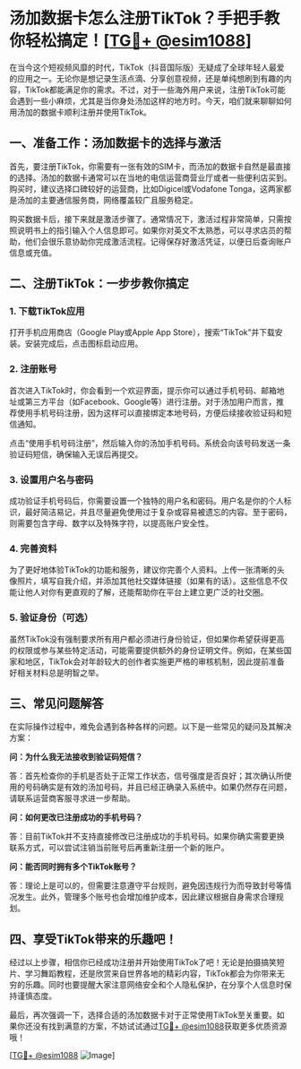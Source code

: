 # 汤加数据卡怎么注册TikTok？手把手教你轻松搞定！[[TG💪+ @esim1088](https://t.me/s/esim1088)]

在当今这个短视频风靡的时代，TikTok（抖音国际版）无疑成了全球年轻人最爱的应用之一。无论你是想记录生活点滴、分享创意视频，还是单纯想刷到有趣的内容，TikTok都能满足你的需求。不过，对于一些海外用户来说，注册TikTok可能会遇到一些小麻烦，尤其是当你身处汤加这样的地方时。今天，咱们就来聊聊如何用汤加的数据卡顺利注册并使用TikTok。

## 一、准备工作：汤加数据卡的选择与激活

首先，要注册TikTok，你需要有一张有效的SIM卡，而汤加的数据卡自然是最直接的选择。汤加的数据卡通常可以在当地的电信运营商营业厅或者一些便利店买到。购买时，建议选择口碑较好的运营商，比如Digicel或Vodafone Tonga，这两家都是汤加的主要通信服务商，网络覆盖较广且服务稳定。

购买数据卡后，接下来就是激活步骤了。通常情况下，激活过程非常简单，只需按照说明书上的指引输入个人信息即可。如果你对英文不太熟悉，可以寻求店员的帮助，他们会很乐意协助你完成激活流程。记得保存好激活凭证，以便日后查询账户信息或充值。

## 二、注册TikTok：一步步教你搞定

### 1. 下载TikTok应用

打开手机应用商店（Google Play或Apple App Store），搜索“TikTok”并下载安装。安装完成后，点击图标启动应用。

### 2. 注册账号

首次进入TikTok时，你会看到一个欢迎界面，提示你可以通过手机号码、邮箱地址或第三方平台（如Facebook、Google等）进行注册。对于汤加用户而言，推荐使用手机号码注册，因为这样可以直接绑定本地号码，方便后续接收验证码和短信通知。

点击“使用手机号码注册”，然后输入你的汤加手机号码。系统会向该号码发送一条验证码短信，确保输入无误后再提交。

### 3. 设置用户名与密码

成功验证手机号码后，你需要设置一个独特的用户名和密码。用户名是你的个人标识，最好简洁易记，并且尽量避免使用过于复杂或容易被遗忘的内容。至于密码，则需要包含字母、数字以及特殊字符，以提高账户安全性。

### 4. 完善资料

为了更好地体验TikTok的功能和服务，建议你完善个人资料。上传一张清晰的头像照片，填写自我介绍，并添加其他社交媒体链接（如果有的话）。这些信息不仅能让他人对你有更直观的了解，还能帮助你在平台上建立更广泛的社交圈。

### 5. 验证身份（可选）

虽然TikTok没有强制要求所有用户都必须进行身份验证，但如果你希望获得更高的权限或参与某些特定活动，可能需要提供额外的身份证明文件。例如，在某些国家和地区，TikTok会对年龄较大的创作者实施更严格的审核机制，因此提前准备好相关材料总是明智之举。

## 三、常见问题解答

在实际操作过程中，难免会遇到各种各样的问题。以下是一些常见的疑问及其解决方案：

**问：为什么我无法接收到验证码短信？**

答：首先检查你的手机是否处于正常工作状态，信号强度是否良好；其次确认所使用的号码确实是有效的汤加号码，并且已经正确录入系统中。如果仍然存在问题，请联系运营商客服寻求进一步帮助。

**问：如何更改已注册成功的手机号码？**

答：目前TikTok并不支持直接修改已注册成功的手机号码。如果你确实需要更换联系方式，可以尝试注销当前账号后再重新注册一个新的账户。

**问：能否同时拥有多个TikTok账号？**

答：理论上是可以的，但需要注意遵守平台规则，避免因违规行为而导致封号等情况发生。此外，管理多个账号也会增加维护成本，因此建议根据自身需求合理规划。

## 四、享受TikTok带来的乐趣吧！

经过以上步骤，相信你已经成功注册并开始使用TikTok了吧！无论是拍摄搞笑短片、学习舞蹈教程，还是欣赏来自世界各地的精彩内容，TikTok都会为你带来无穷的乐趣。同时也要提醒大家注意网络安全和个人隐私保护，在分享个人信息时保持谨慎态度。

最后，再次强调一下，选择合适的汤加数据卡对于正常使用TikTok至关重要。如果你还没有找到满意的方案，不妨试试通过[TG💪+ @esim1088](https://t.me/s/esim1088)获取更多优质资源哦！

[[TG💪+ @esim1088](https://t.me/s/esim1088) ![Image](https://i.postimg.cc/4NQfJmqS/Snipaste-2025-05-13-00-14-12.png)]